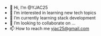 - 👋 Hi, I’m @YJAC25
- 👀 I’m interested in learning new tech topics
- 🌱 I’m currently learning stack development
- 💞️ I’m looking to collaborate on ...
- 📫 How to reach me yjac25@gmail.com

<!---
YJAC25/YJAC25 is a ✨ special ✨ repository because its `README.md` (this file) appears on your GitHub profile.
You can click the Preview link to take a look at your changes.
--->
